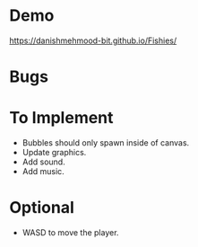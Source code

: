 # Demo
<https://danishmehmood-bit.github.io/Fishies/>

# Bugs

# To Implement
- Bubbles should only spawn inside of canvas.
- Update graphics.
- Add sound.
- Add music.

# Optional
- WASD to move the player.